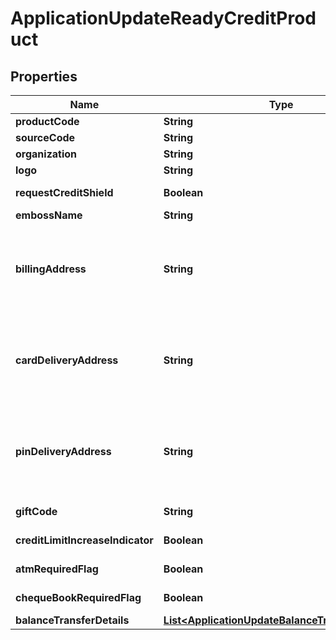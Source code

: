 # ApplicationUpdateReadyCreditProduct

## Properties
Name | Type | Description | Notes
------------ | ------------- | ------------- | -------------
**productCode** | **String** | A unique code that identifies the product |  [optional]
**sourceCode** | **String** | A source code to identify the product |  [optional]
**organization** | **String** | Card issuing organization name |  [optional]
**logo** | **String** | Product logo to identify the product |  [optional]
**requestCreditShield** | **Boolean** | Insurance enrolment for outstanding balance on the card. Valid values: true and false |  [optional]
**embossName** | **String** | Name to be embossed on card |  [optional]
**billingAddress** | **String** | Billing address of applicant. This is a reference data field. Please use /v1/apac/utilities/referenceData/{addressType} resource to get valid value of this field with description. You can use addressType field name as the referenceCode parameter to retrieve the values. |  [optional]
**cardDeliveryAddress** | **String** | Card delivery address of applicant. This is a reference data field. Please use /v1/apac/utilities/referenceData/{addressType} resource to get valid value of this field with description. You can use addressType field name as the referenceCode parameter to retrieve the values. |  [optional]
**pinDeliveryAddress** | **String** | Delivery address  for card pin of applicant. This is a reference data field. Please use /v1/apac/utilities/referenceData/{addressType} resource to get valid value of this field with description. You can use addressType field name as the referenceCode parameter to retrieve the values. |  [optional]
**giftCode** | **String** | A  unique code that identifies the gift offered along with the product |  [optional]
**creditLimitIncreaseIndicator** | **Boolean** | Option for to review the credit limit in the future.Valid values: true and false |  [optional]
**atmRequiredFlag** | **Boolean** | Option to get ATM card along with product. Valid values: true and false |  [optional]
**chequeBookRequiredFlag** | **Boolean** | Option to get cheque book along with product. Valid values: true and false |  [optional]
**balanceTransferDetails** | [**List&lt;ApplicationUpdateBalanceTransferDetails&gt;**](ApplicationUpdateBalanceTransferDetails.md) |  |  [optional]
